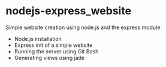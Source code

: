 # nodejs-express_website
Simple website creation using node.js and the express module
* Node.js installation
* Express init of a simple website
* Running the server using Git Bash
* Generating views using jade
